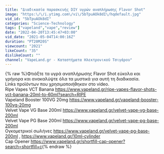 ```yaml
---
title: "Διαδικασία παρασκευής DIY υγρών αναπλήρωσης Flavor Shot"
image: "https:\/\/i.ytimg.com\/vi\/5bTpuAOk8dI\/hqdefault.jpg"
vid_id: "5bTpuAOk8dI"
categories: "Science-Technology"
tags: ["vapeland","vape","review"]
date: "2022-04-20T13:45:47+03:00"
vid_date: "2021-05-04T14:00:16Z"
duration: "PT20M20S"
viewcount: "2021"
likeCount: "35"
dislikeCount: ""
channel: "VapeLand.gr - Καταστήματα Ηλεκτρονικού Τσιγάρου"
---
```

{% raw %}Φτιάξτε τα υγρά αναπλήρωσης Flavor Shot εύκολα και γρήγορα και ανακαλύψτε όλα τα μυστικά για αυτή τη διαδικασία.<br />Links προϊόντων που χρησιμοποιήθηκαν στο video.<br />Ripe Vapes VCT Banana <a rel="nofollow" target="blank" href="https://www.vapeland.gr/ripe-vapes-flavor-shots-vct-banana-20ml-to-60ml?search=RIPE">https://www.vapeland.gr/ripe-vapes-flavor-shots-vct-banana-20ml-to-60ml?search=RIPE</a><br />Vapeland Booster 100VG 20mg <a rel="nofollow" target="blank" href="https://www.vapeland.gr/vapeland-booster-100vg-20mg">https://www.vapeland.gr/vapeland-booster-100vg-20mg</a><br />Velvet Vape VG Base 200ml <a rel="nofollow" target="blank" href="https://www.vapeland.gr/velvet-vape-vg-base-200ml">https://www.vapeland.gr/velvet-vape-vg-base-200ml</a><br />Velvet Vape PG Base 200ml <a rel="nofollow" target="blank" href="https://www.vapeland.gr/velvet-vape-pg-base-200ml">https://www.vapeland.gr/velvet-vape-pg-base-200ml</a><br />Ογκομετρικοί σωλήνες <a rel="nofollow" target="blank" href="https://www.vapeland.gr/velvet-vape-pg-base-200ml">https://www.vapeland.gr/velvet-vape-pg-base-200ml</a> , <a rel="nofollow" target="blank" href="https://www.vapeland.gr/10ml-cylinder">https://www.vapeland.gr/10ml-cylinder</a><br />Cap Opener <a rel="nofollow" target="blank" href="https://www.vapeland.gr/shortfill-cap-opener?search=shortfill+c">https://www.vapeland.gr/shortfill-cap-opener?search=shortfill+c</a>{% endraw %}
